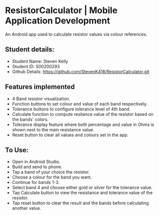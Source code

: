 # ResistorCalculator | Mobile Application Development #
An Android app used to calculate resistor values via colour references. 

## Student details: ##
* Student Name:		Steven Kelly
* Student ID:		S00200293
* Github Details:	https://github.com/StevenK418/ResistorCalculator.git

## Features implemented ##

* 	4 Band resistor visualization.
*	Function buttons to set colour and value of each band respectively. 
*   Tolerance buttons to configure tolerance level of 4th band.
* 	Calculate function to compute resitance value of the resistor based on the bands' colors. 
* 	Tolerance display feature where both percentage and value in Ohms is shown next to the main resistance value. 
* 	Reset button to clear all values and colours set in the app. 

## To Use: ##

* 	Open in Android Studio.
* 	Build and send to phone. 
* 	Tap a band of your choice the resistor. 
* 	Choose a colour for the band you want. 
* 	Continue for bands 1-3.
* 	Select band 4 and choose either gold or silver for the tolerance value. 
* 	Tap Calculate button to view the resistance and tolerance value of the resistor.
* 	Tap reset button to clear the result and the bands before calculating another value. 